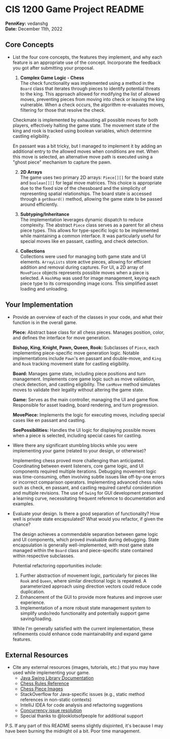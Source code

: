 # CIS 1200 Game Project README

**PennKey:** vedanshg  
**Date:** December 11th, 2022

## Core Concepts

- List the four core concepts, the features they implement, and why each feature
  is an appropriate use of the concept. Incorporate the feedback you got after
  submitting your proposal.

  1. **Complex Game Logic - Chess**  
  The check functionality was implemented using a method in the `Board` class that iterates through
  pieces to identify potential threats to the king. This approach allowed for modifying the list of
  allowed moves, preventing pieces from moving into check or leaving the king vulnerable. When a
  check occurs, the algorithm re-evaluates moves, filtering for those that resolve the check.

  Checkmate is implemented by exhausting all possible moves for both players, effectively halting
  the game state. The movement state of the king and rook is tracked using boolean variables,
  which determine castling eligibility.

  En passant was a bit tricky, but I managed to implement it by adding an additional entry to the
  allowed moves when conditions are met. When this move is selected, an alternative move path is
  executed using a "ghost piece" mechanism to capture the pawn.

  2. **2D Arrays**  
  The game uses two primary 2D arrays: `Piece[][]` for the board state and `boolean[][]` for legal
  move matrices. This choice is appropriate due to the fixed size of the chessboard and the
  simplicity of representing spatial relationships. The board state is accessed through a `getBoard()`
  method, allowing the game state to be passed around efficiently.

  3. **Subtyping/Inheritance**  
  The implementation leverages dynamic dispatch to reduce complexity. The abstract `Piece` class
  serves as a parent for all chess piece types. This allows for type-specific logic to be
  implemented while maintaining a common interface. It was particularly useful for special moves
  like en passant, castling, and check detection.

  4. **Collections**  
  Collections were used for managing both game state and UI elements. `ArrayLists` store active
  pieces, allowing for efficient addition and removal during captures. For UI, a 2D array of
  `MovePiece` objects represents possible moves when a piece is selected. A `HashMap` was used for
  image management, keying each piece type to its corresponding image icons. This simplified
  asset loading and unloading.

## Your Implementation

- Provide an overview of each of the classes in your code, and what their
  function is in the overall game.

  **Piece:** Abstract base class for all chess pieces. Manages position, color, and defines the
    interface for move generation.
  
  **Bishop, King, Knight, Pawn, Queen, Rook:** Subclasses of `Piece`, each implementing piece-specific
    move generation logic. Notable implementations include `Pawn`'s en passant and double-move,
    and `King` and `Rook` tracking movement state for castling eligibility.
  
  **Board:** Manages game state, including piece positions and turn management. Implements core game
    logic such as move validation, check detection, and castling eligibility. The `canMove` method
    simulates moves to validate their legality without altering the game state.
  
  **Game:** Serves as the main controller, managing the UI and game flow. Responsible for asset
    loading, board rendering, and turn progression.
  
  **MovePiece:** Implements the logic for executing moves, including special cases like en passant
    and castling.
  
  **SeePossibilities:** Handles the UI logic for displaying possible moves when a piece is selected,
    including special cases for castling.

- Were there any significant stumbling blocks while you were implementing your
  game (related to your design, or otherwise)?

  Implementing chess proved more challenging than anticipated. Coordinating between event
  listeners, core game logic, and UI components required multiple iterations. Debugging movement
  logic was time-consuming, often involving subtle issues like off-by-one errors or incorrect
  comparison operators. Implementing advanced chess rules such as check, en passant, and castling
  required careful consideration and multiple revisions. The use of `Swing` for GUI development
  presented a learning curve, necessitating frequent reference to documentation and examples.

- Evaluate your design. Is there a good separation of functionality? How well is
  private state encapsulated? What would you refactor, if given the chance?

  The design achieves a commendable separation between game logic and UI components, which proved
  invaluable during debugging. State encapsulation is generally well-implemented, with most game
  state managed within the `Board` class and piece-specific state contained within respective
  subclasses.

  Potential refactoring opportunities include:
  1. Further abstraction of movement logic, particularly for pieces like `Rook` and `Queen`, where
     similar directional logic is repeated. A parameterized approach using direction vectors could
     reduce code duplication.
  2. Enhancement of the GUI to provide more features and improve user experience.
  3. Implementation of a more robust state management system to simplify undo/redo functionality
     and potentially support game saving/loading.

  While I'm generally satisfied with the current implementation, these refinements could enhance
  code maintainability and expand game features.

## External Resources

- Cite any external resources (images, tutorials, etc.) that you may have used while implementing your game.
  - [Java Swing Library Documentation](https://docs.oracle.com/javase/7/docs/api/javax/swing/package-summary.html)
  - [Chess Rules Reference](https://en.wikipedia.org/wiki/Rules_of_chess)
  - [Chess Piece Images](https://github.com/GiorgioMegrelli/chess.com-boards-and-pieces/tree/master/pieces/3d_chesskid)
  - StackOverflow for Java-specific issues (e.g., static method references in non-static contexts)
  - IntelliJ IDEA for code analysis and refactoring suggestions
  - [Concurrency issue resolution](https://rollbar.com/blog/java-concurrentmodificationexception/)
  - Special thanks to @looklotsofpeople for additional support

P.S. If any part of this README seems slightly disjointed, it's because I may have been
burning the midnight oil a bit. Poor time management.
